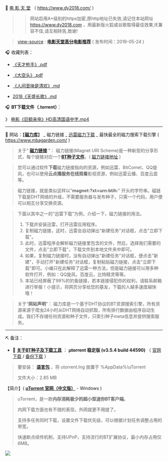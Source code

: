 🎦 [电 影 天 堂](https://www.dy2018.com/) （ https://www.dy2018.com/ ）

>> 网站启用A+级别的https加密,原http地址已失效,请记住本站网址 https://www.dy2018.com ，用最新版火狐或谷歌取得最佳效果,IE兼容不佳,请互相转告,致谢!

> [view-source](电影天堂高分电影推荐.md) : [**电影天堂高分电影推荐**](https://www.dy2018.com/i/100827.html) ( 发布时间：2019-05-24 )

 🎧 收藏列表：

- [《天才枪手》.pdf](https://github.com/taoste/Hello-World/blob/master/eBook/dy2018.com/《天才枪手》.pdf)

- [《大空头》.pdf](https://github.com/taoste/Hello-World/blob/master/eBook/dy2018.com/《大空头》.pdf)

- [《人间至味是清欢》.md](https://github.com/taoste/Hello-World/blob/master/eBook/dy2018.com/《人间至味是清欢》.md)

- [2018《天盛长歌》.md](https://github.com/taoste/Hello-World/blob/master/eBook/dy2018.com/2018《天盛长歌》.md)

🎧 **BT下载文件（.torrent）**：

》 [电影《巨额来电》HD高清国语中字.mp4](电影《巨额来电》HD高清国语中字.mp4.torrent)

------------------------------------------------------------------------------------------

🎦 网站：【[**磁力库**](https://www.mbagarden.com/)】 _ 磁力链接 _ [迅雷磁力下载](https://github.com/taoste/Hello-World/tree/master/Tools) _ 最快最全的磁力搜索下载引擎 ( https://www.mbagarden.com/ )

> 关于“ **[磁力链接](https://zh.wikipedia.org/zh-cn/磁力链接)** ”：
> 磁力链接(Magnet URI Scheme)是一种新型的分享形式，每个链接对应一个[**BT种子文件**](https://zh.wikipedia.org/wiki/种子文件)。( [磁力链接地址](https://github.com/taoste/Hello-World/blob/master/Tools/P2P%E5%B7%A5%E5%85%B7/%E7%A3%81%E5%8A%9B%E9%93%BE%E6%8E%A5%E5%9C%B0%E5%9D%80.txt) )

> 您可以通过软件**下载**磁力链接指向的资源，例如迅雷、BitComet、QQ旋风，也可以使用**云点播服务在线观看**影视资源，例如迅雷云播、百度云盘等。

> 磁力链接，就是类似这样以"**magnet:?xt=urn:btih:**" 开头的字符串。磁链下载是DHT网络的升级，不需要服务器与发布种子，只需一个代码，用户便可以相互分享交换资源。

>下面以其中之一的“迅雷下载”为例，介绍一下，磁力链接的用法。
> 
> 1. 下载并安装迅雷，打开迅雷应用程序。
> 2. 复制磁力链接，这时，迅雷会自动弹出"新建任务"对话框，点击"立即下载"。
> 3. 此时，迅雷程序会解析磁力链接里包含的文件，然后，选择我们需要的文件，点击"立即下载"，下载文件到本地文件夹中即可。
> 4. 如果，复制磁力链接时，没有自动弹出"新建任务"对话框，便点击"新建"，手动打开"新建任务"对话框，复制粘贴磁力链接，点击"立即下载"即可。小编只在此解释了迅雷一种方法，但是磁力链接可以用多种软件打开，例如：QQ旋风，百度云，比特精灵等等。 
> 5. 本站已经屏蔽了99%的钓鱼链接，若本链接侵犯你的权利，请联系邮箱进行举报！小提示，将网页分享给您的基友，下载的人越多速度越快哦！

> 关于“**网站声明**”：
> 磁力库是一个基于DHT协议的BT资源搜索引擎，所有资源来源于爬虫24小时从DHT网络自动抓取，所有排行数据由程序自动生成。我们不存储任何资源和种子文件，只索引种子meta信息并提供搜索服务。

------------------------------------------------------------------------------------------

⛏ 备注：

- 🎦 [**关于BT种子及下载工具**](https://github.com/taoste/Hello-World/blob/master/Tools/P2P%E5%B7%A5%E5%85%B7/BT.md) ： **µtorrent 稳定版 (v3.5.4 build 44590)**  （ [官网下载](https://www.utorrent.com/intl/zh_cn/downloads/complete/track/stable/os/win) / [备份下载](https://github.com/taoste/Hello-World/blob/master/Tools/uTorrent_v3.5.4.44590.exe?raw=true) ）
> 
> 要安装： [**语言包**](https://www.utorrent.com/intl/zh_cn/downloads/win) ，将 utorrent.lng 放置于 %AppData%\uTorrent
> 
> 文件大小：2.85 MB

【简介】( [**uTorrent 官网（中文版）**](https://www.utorrent.com/intl/zh_cn/downloads/win) - Windows  )
>
> uTorrent，是一款**内存消耗极少的超小型迷你BT客户端**。
>
> 内网下载方面也有不错的表现，外网就更不用提了。
>
> 支持多任务同时下载，设置文件下载优先级，可以根据计划任务调整占用的带宽，
>
> 快速断点续传机制，支持UPnP，支持流行的BT扩展协议，最小内存占用仅6MB。
>

<img src="https://camo.githubusercontent.com/43de7f6c86466fc4c80333389624272617b5b90a/687474703a2f2f646f776e7a612e696d672e7a7a3331342e636f6d2f736f66742f787a676a2d35342f323031362d30312d31312f65626464636430643630343639303433363832303635376661346237373833392e6a70673f7261773d74727565?raw=true"/>
